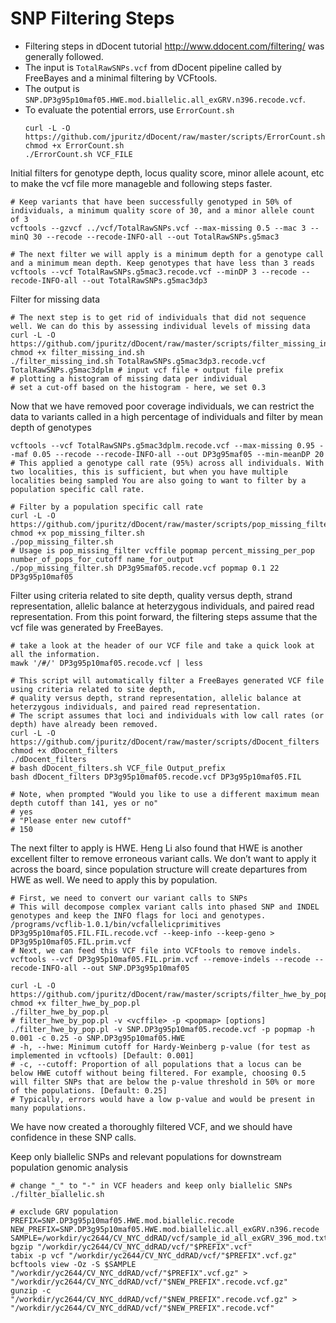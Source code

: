 # SNP Filtering Steps

- Filtering steps in dDocent tutorial http://www.ddocent.com/filtering/ was generally followed. 
- The input is `TotalRawSNPs.vcf` from dDocent pipeline called by FreeBayes and a minimal filtering by VCFtools. 
- The output is `SNP.DP3g95p10maf05.HWE.mod.biallelic.all_exGRV.n396.recode.vcf`. 
- To evaluate the potential errors, use `ErrorCount.sh`
    ```
    curl -L -O https://github.com/jpuritz/dDocent/raw/master/scripts/ErrorCount.sh
    chmod +x ErrorCount.sh 
    ./ErrorCount.sh VCF_FILE 
    ```

Initial filters for genotype depth, locus quality score, minor allele acount, etc to make the vcf file more manageble and following steps faster. 

```
# Keep variants that have been successfully genotyped in 50% of individuals, a minimum quality score of 30, and a minor allele count of 3
vcftools --gzvcf ../vcf/TotalRawSNPs.vcf --max-missing 0.5 --mac 3 --minQ 30 --recode --recode-INFO-all --out TotalRawSNPs.g5mac3

# The next filter we will apply is a minimum depth for a genotype call and a minimum mean depth. Keep genotypes that have less than 3 reads
vcftools --vcf TotalRawSNPs.g5mac3.recode.vcf --minDP 3 --recode --recode-INFO-all --out TotalRawSNPs.g5mac3dp3
```

Filter for missing data

```
# The next step is to get rid of individuals that did not sequence well. We can do this by assessing individual levels of missing data
curl -L -O  https://github.com/jpuritz/dDocent/raw/master/scripts/filter_missing_ind.sh
chmod +x filter_missing_ind.sh
./filter_missing_ind.sh TotalRawSNPs.g5mac3dp3.recode.vcf TotalRawSNPs.g5mac3dplm # input vcf file + output file prefix
# plotting a histogram of missing data per individual
# set a cut-off based on the histogram - here, we set 0.3
```

Now that we have removed poor coverage individuals, we can restrict the data to variants called in a high percentage of individuals and filter by mean depth of genotypes

```
vcftools --vcf TotalRawSNPs.g5mac3dplm.recode.vcf --max-missing 0.95 --maf 0.05 --recode --recode-INFO-all --out DP3g95maf05 --min-meanDP 20
# This applied a genotype call rate (95%) across all individuals. With two localities, this is sufficient, but when you have multiple localities being sampled You are also going to want to filter by a population specific call rate.

# Filter by a population specific call rate 
curl -L -O https://github.com/jpuritz/dDocent/raw/master/scripts/pop_missing_filter.sh
chmod +x pop_missing_filter.sh
./pop_missing_filter.sh 
# Usage is pop_missing_filter vcffile popmap percent_missing_per_pop number_of_pops_for_cutoff name_for_output
./pop_missing_filter.sh DP3g95maf05.recode.vcf popmap 0.1 22 DP3g95p10maf05
```

Filter using criteria related to site depth, quality versus depth, strand representation, allelic balance at heterzygous individuals, and paired read representation. From this point forward, the filtering steps assume that the vcf file was generated by FreeBayes. 

```
# take a look at the header of our VCF file and take a quick look at all the information.
mawk '/#/' DP3g95p10maf05.recode.vcf | less

# This script will automatically filter a FreeBayes generated VCF file using criteria related to site depth,
# quality versus depth, strand representation, allelic balance at heterzygous individuals, and paired read representation.
# The script assumes that loci and individuals with low call rates (or depth) have already been removed.
curl -L -O https://github.com/jpuritz/dDocent/raw/master/scripts/dDocent_filters
chmod +x dDocent_filters
./dDocent_filters
# bash dDocent_filters.sh VCF_file Output_prefix
bash dDocent_filters DP3g95p10maf05.recode.vcf DP3g95p10maf05.FIL

# Note, when prompted "Would you like to use a different maximum mean depth cutoff than 141, yes or no"
# yes
# "Please enter new cutoff"
# 150
```

The next filter to apply is HWE. Heng Li also found that HWE is another excellent filter to remove erroneous variant calls. We don’t want to apply it across the board, since population structure will create departures from HWE as well. We need to apply this by population.


```
# First, we need to convert our variant calls to SNPs
# This will decompose complex variant calls into phased SNP and INDEL genotypes and keep the INFO flags for loci and genotypes. 
/programs/vcflib-1.0.1/bin/vcfallelicprimitives DP3g95p10maf05.FIL.FIL.recode.vcf --keep-info --keep-geno > DP3g95p10maf05.FIL.prim.vcf
# Next, we can feed this VCF file into VCFtools to remove indels.
vcftools --vcf DP3g95p10maf05.FIL.prim.vcf --remove-indels --recode --recode-INFO-all --out SNP.DP3g95p10maf05

curl -L -O https://github.com/jpuritz/dDocent/raw/master/scripts/filter_hwe_by_pop.pl
chmod +x filter_hwe_by_pop.pl
./filter_hwe_by_pop.pl
# filter_hwe_by_pop.pl -v <vcffile> -p <popmap> [options]
./filter_hwe_by_pop.pl -v SNP.DP3g95p10maf05.recode.vcf -p popmap -h 0.001 -c 0.25 -o SNP.DP3g95p10maf05.HWE
# -h, --hwe: Minimum cutoff for Hardy-Weinberg p-value (for test as implemented in vcftools) [Default: 0.001]
# -c, --cutoff: Proportion of all populations that a locus can be below HWE cutoff without being filtered. For example, choosing 0.5 will filter SNPs that are below the p-value threshold in 50% or more of the populations. [Default: 0.25]
# Typically, errors would have a low p-value and would be present in many populations.
```

We have now created a thoroughly filtered VCF, and we should have confidence in these SNP calls.

Keep only biallelic SNPs and relevant populations for downstream population genomic analysis
```
# change "_" to "-" in VCF headers and keep only biallelic SNPs
./filter_biallelic.sh

# exclude GRV population
PREFIX=SNP.DP3g95p10maf05.HWE.mod.biallelic.recode
NEW_PREFIX=SNP.DP3g95p10maf05.HWE.mod.biallelic.all_exGRV.n396.recode
SAMPLE=/workdir/yc2644/CV_NYC_ddRAD/vcf/sample_id_all_exGRV_396_mod.txt
bgzip "/workdir/yc2644/CV_NYC_ddRAD/vcf/"$PREFIX".vcf"
tabix -p vcf "/workdir/yc2644/CV_NYC_ddRAD/vcf/"$PREFIX".vcf.gz"
bcftools view -Oz -S $SAMPLE "/workdir/yc2644/CV_NYC_ddRAD/vcf/"$PREFIX".vcf.gz" > "/workdir/yc2644/CV_NYC_ddRAD/vcf/"$NEW_PREFIX".recode.vcf.gz" 
gunzip -c "/workdir/yc2644/CV_NYC_ddRAD/vcf/"$NEW_PREFIX".recode.vcf.gz" > "/workdir/yc2644/CV_NYC_ddRAD/vcf/"$NEW_PREFIX".recode.vcf"
```
